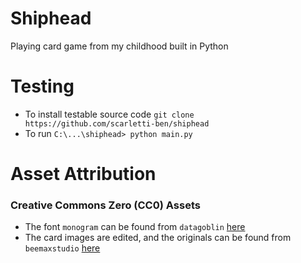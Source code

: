 # Shiphead
Playing card game from my childhood built in Python

# Testing
- To install testable source code `git clone https://github.com/scarletti-ben/shiphead`
- To run `C:\...\shiphead> python main.py`

# Asset Attribution
### Creative Commons Zero (CC0) Assets
- The font `monogram` can be found from `datagoblin` [here](https://datagoblin.itch.io/monogram)
- The card images are edited, and the originals can be found from `beemaxstudio`  [here](https://beemaxstudio.itch.io/pixel-cards-pack)

